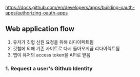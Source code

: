 https://docs.github.com/en/developers/apps/building-oauth-apps/authorizing-oauth-apps

## Web application flow

1. 유저가 깃헙 신원 요청을 위해 리다이렉트됨
2. 깃헙에 의해 기존 사이트로 다시 돌아오게끔 리다이렉트됨
3. 앱이 유저의 access token을 API로 받음

### 1. Request a user's Github Identity

